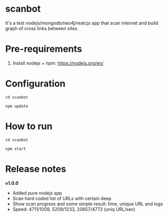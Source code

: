 # scanbot
It's a test nodejs/mongodb/neo4j/reatcjs app that scan internet and build graph of cross links between sites.



Pre-requirements
=======================================
1. Install nodejs + npm: https://nodejs.org/en/



Configuration
=======================================
`cd scanbot`

`npm update`



How to run
=======================================
`cd scanbot`

`npm start`








Release notes
=======================================

**v1.0.0**
* Added pure nodejs app
* Scan hard coded list of URLs with certain deep
* Show scan progress and some simple result: time, unique URL and logs
* Speed: 4711/1009, 5209/1233, 20657/4772 (uniq URL/sec)
